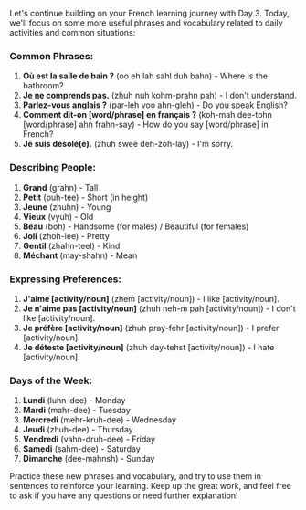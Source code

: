 Let's continue building on your French learning journey with Day 3. Today, we'll focus on some more useful phrases and vocabulary related to daily activities and common situations:

### Common Phrases:

1. **Où est la salle de bain ?** (oo eh lah sahl duh bahn) - Where is the bathroom?
2. **Je ne comprends pas.** (zhuh nuh kohm-prahn pah) - I don't understand.
3. **Parlez-vous anglais ?** (par-leh voo ahn-gleh) - Do you speak English?
4. **Comment dit-on [word/phrase] en français ?** (koh-mah dee-tohn [word/phrase] ahn frahn-say) - How do you say [word/phrase] in French?
5. **Je suis désolé(e).** (zhuh swee deh-zoh-lay) - I'm sorry.

### Describing People:

1. **Grand** (grahn) - Tall
2. **Petit** (puh-tee) - Short (in height)
3. **Jeune** (zhuhn) - Young
4. **Vieux** (vyuh) - Old
5. **Beau** (boh) - Handsome (for males) / Beautiful (for females)
6. **Joli** (zhoh-lee) - Pretty
7. **Gentil** (zhahn-teel) - Kind
8. **Méchant** (may-shahn) - Mean

### Expressing Preferences:

1. **J'aime [activity/noun]** (zhem [activity/noun]) - I like [activity/noun].
2. **Je n'aime pas [activity/noun]** (zhuh neh-m pah [activity/noun]) - I don't like [activity/noun].
3. **Je préfère [activity/noun]** (zhuh pray-fehr [activity/noun]) - I prefer [activity/noun].
4. **Je déteste [activity/noun]** (zhuh day-tehst [activity/noun]) - I hate [activity/noun].

### Days of the Week:

1. **Lundi** (luhn-dee) - Monday
2. **Mardi** (mahr-dee) - Tuesday
3. **Mercredi** (mehr-kruh-dee) - Wednesday
4. **Jeudi** (zhuh-dee) - Thursday
5. **Vendredi** (vahn-druh-dee) - Friday
6. **Samedi** (sahm-dee) - Saturday
7. **Dimanche** (dee-mahnsh) - Sunday

Practice these new phrases and vocabulary, and try to use them in sentences to reinforce your learning. Keep up the great work, and feel free to ask if you have any questions or need further explanation!
